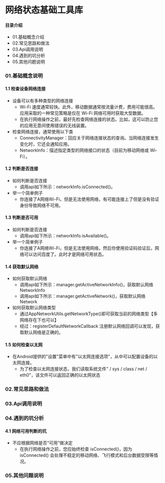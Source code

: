 # 网络状态基础工具库
#### 目录介绍
- 01.基础概念介绍
- 02.常见思路和做法
- 03.Api调用说明
- 04.遇到的坑分析
- 05.其他问题说明



### 01.基础概念说明
#### 1.1 检查设备网络连接
- 设备可以有多种类型的网络连接
    - Wi-Fi 速度通常较快。此外，移动数据通常按流量计费，费用可能很高。应用采取的一种常见策略是仅在 Wi-Fi 网络可用时获取大型数据。
    - 在执行网络操作之前，最好先检查网络连接的状态。比如，这可以防止您的应用无意间使用错误的无线装置。
- 检查网络连接，通常使用以下类
    - ConnectivityManager：回应关于网络连接状态的查询。当网络连接发生变化时，它还会通知应用。
    - NetworkInfo：描述指定类型的网络接口的状态（目前为移动网络或 Wi-Fi）。



#### 1.2 判断是否连接
- 如何判断是否连接
    - 调用api如下所示：networkInfo.isConnected()。
- 举一个简单例子
    - 你连接了A网络Wi-Fi，但是无法使用网络，有可能连接上了但是没有验证身份导致网络不可用。




#### 1.3 判断是否可用
- 如何判断是否连接
    - 调用api如下所示：networkInfo.isAvailable()。
- 举一个简单例子
    - 你连接了A网络Wi-Fi，但是无法使用网络，然后你使用验证码验证后，网络可以访问百度了。此时才是网络可用状态。



#### 1.4 获取默认网络
- 如何获取默认网络
    - 调用api如下所示：manager.getActiveNetworkInfo()，获取默认网络NetworkInfo
    - 调用api如下所示：manager.getActiveNetwork()，获取默认网络Network
- 如何获取默认网络类型
    - 通过AppNetworkUtils.getNetworkType()即可获取当前的网络类型【多网络存在下也可以】
    - 经过：registerDefaultNetworkCallback 注册默认网络回调可以发现，获取默认网络是正确的。




#### 1.5 如何检查以太网
- 在Android提供的"设置"菜单中有"以太网连接选项"，从中可以配置设备的以太网连接。
    - 为了检查以太网连接状态，我们读取系统文件" / sys / class / net / eth0"，该文件可以返回正确的以太网状态




### 02.常见思路和做法



### 03.Api调用说明



### 04.遇到的坑分析
#### 4.1 网络可用判断的坑
- 不应根据网络是否“可用”做决定
    - 在执行网络操作之前，您应始终检查 isConnected()，因为 isConnected() 会处理不稳定的移动网络、飞行模式和后台数据受限等情况。




### 05.其他问题说明




